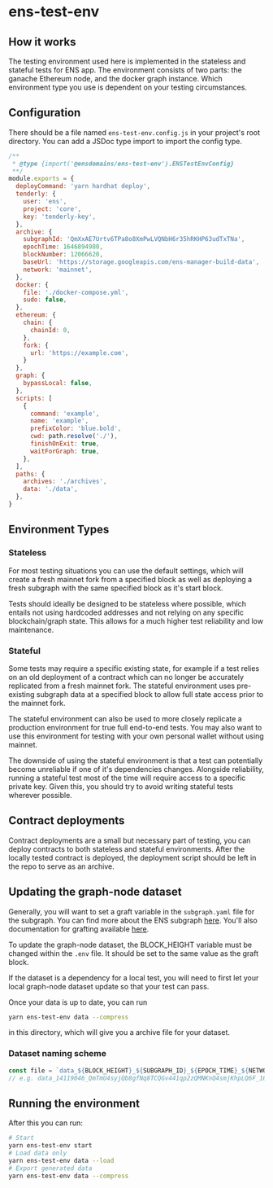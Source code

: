 # ens-test-env

## How it works

The testing environment used here is implemented in the stateless and stateful tests for ENS app.
The environment consists of two parts: the ganache Ethereum node, and the docker graph instance.
Which environment type you use is dependent on your testing circumstances.

## Configuration

There should be a file named `ens-test-env.config.js` in your project's root directory.
You can add a JSDoc type import to import the config type.

```js
/**
 * @type {import('@ensdomains/ens-test-env').ENSTestEnvConfig}
 **/
module.exports = {
  deployCommand: 'yarn hardhat deploy',
  tenderly: {
    user: 'ens',
    project: 'core',
    key: 'tenderly-key',
  },
  archive: {
    subgraphId: 'QmXxAE7Urtv6TPa8o8XmPwLVQNbH6r35hRKHP63udTxTNa',
    epochTime: 1646894980,
    blockNumber: 12066620,
    baseUrl: 'https://storage.googleapis.com/ens-manager-build-data',
    network: 'mainnet',
  },
  docker: {
    file: './docker-compose.yml',
    sudo: false,
  },
  ethereum: {
    chain: {
      chainId: 0,
    },
    fork: {
      url: 'https://example.com',
    }
  },
  graph: {
    bypassLocal: false,
  },
  scripts: [
    {
      command: 'example',
      name: 'example',
      prefixColor: 'blue.bold',
      cwd: path.resolve('./'),
      finishOnExit: true,
      waitForGraph: true,
    },
  ],
  paths: {
    archives: './archives',
    data: './data',
  },
}
```

## Environment Types

### Stateless

For most testing situations you can use the default settings, which will create a fresh mainnet
fork from a specified block as well as deploying a fresh subgraph with the same specified block
as it's start block.

Tests should ideally be designed to be stateless where possible, which entails not using hardcoded
addresses and not relying on any specific blockchain/graph state. This allows for a much higher
test reliability and low maintenance.

### Stateful

Some tests may require a specific existing state, for example if a test relies on an old deployment
of a contract which can no longer be accurately replicated from a fresh mainnet fork. The stateful
environment uses pre-existing subgraph data at a specified block to allow full state access prior
to the mainnet fork.

The stateful environment can also be used to more closely replicate a production environment for
true full end-to-end tests. You may also want to use this environment for testing with your own
personal wallet without using mainnet.

The downside of using the stateful environment is that a test can potentially become unreliable if
one of it's dependencies changes. Alongside reliability, running a stateful test most of the time
will require access to a specific private key. Given this, you should try to avoid writing stateful
tests wherever possible.

## Contract deployments

Contract deployments are a small but necessary part of testing, you can deploy contracts to
both stateless and stateful environments. After the locally tested contract is deployed, the
deployment script should be left in the repo to serve as an archive.

## Updating the graph-node dataset

Generally, you will want to set a graft variable in the `subgraph.yaml` file for the subgraph. You
can find more about the ENS subgraph [here](https://github.com/ensdomains/ens-subgraph). You'll also
documentation for grafting available [here](https://thegraph.com/docs/en/developer/create-subgraph-hosted/#grafting-onto-existing-subgraphs).

To update the graph-node dataset, the BLOCK_HEIGHT variable must be changed within the `.env` file.
It should be set to the same value as the graft block.

If the dataset is a dependency for a local test, you will need to first let your local graph-node
dataset update so that your test can pass.

Once your data is up to date, you can run

```bash
yarn ens-test-env data --compress
```

in this directory, which will give you a archive file for your dataset.

### Dataset naming scheme

```js
const file = `data_${BLOCK_HEIGHT}_${SUBGRAPH_ID}_${EPOCH_TIME}_${NETWORK}.archive`
// e.g. data_14119046_QmTmU4syjQb8gfNq8TCQGv441qp2zQMNKnQ4smjKhpLQ6F_1643850493_ropsten.archive.tar.lz4
```

## Running the environment

After this you can run:

```bash
# Start
yarn ens-test-env start
# Load data only
yarn ens-test-env data --load
# Export generated data
yarn ens-test-env data --compress
```
